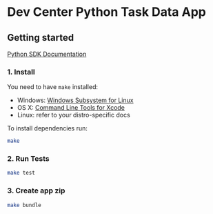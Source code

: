 # Dev Center Python Task Data App

## Getting started

[Python SDK Documentation](https://corva-ai.github.io/python-sdk)

### 1. Install

You need to have `make` installed:
    
- Windows: [Windows Subsystem for Linux](https://docs.microsoft.com/en-us/windows/wsl/install)
- OS X: [Command Line Tools for Xcode](https://developer.apple.com/download/more/)
- Linux: refer to your distro-specific docs

To install dependencies run:

```sh
make
```

### 2. Run Tests

```sh
make test
```

### 3. Create app zip

```sh
make bundle
```
